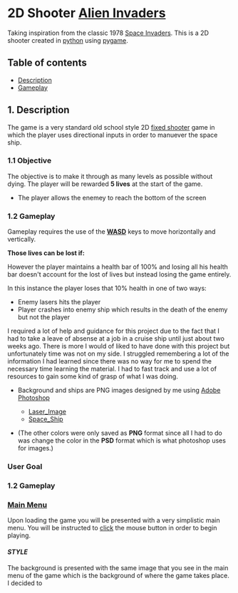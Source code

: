 # 2D Shooter [Alien Invaders](https://github.com/CHAMPION316)

Taking inspiration from the classic 1978 [Space Invaders](https://en.wikipedia.org/wiki/Space_Invaders). This is a 2D shooter created in [python](https://www.python.org/) using [pygame](https://www.pygame.org/news). 

## Table of contents

- [Description](#description)
- [Gameplay](#gameplay)

## 1. Description

The game is a very standard old school style 2D [fixed shooter](https://en.wikipedia.org/wiki/Shoot_%27em_up#Fixed_shooters) game in which the player uses directional inputs in order to manuever the space ship. 

### 1.1 Objective

The objective is to make it through as many levels as possible without dying. The player will be rewarded **5 lives** at the start of the game. 

- The player allows the enemey to reach the bottom of the screen

### 1.2 Gameplay

Gameplay requires the use of the [**WASD**](readme-files/move-input.jpg) keys to move horizontally and vertically.

**Those lives can be lost if:**

However the player maintains a health bar of 100% and losing all his health bar doesn't account for the lost of lives but instead losing the game entirely. 

In this instance the player loses that 10% health in one of two ways:

- Enemy lasers hits the player
- Player crashes into enemy ship which results in the death of the enemy but not the player

I required a lot of help and guidance for this project due to the fact that I had to take a leave of absense at a job in a cruise ship until just about two weeks ago. There is more I would of liked to have done with this project but unfortunately time was not on my side. I struggled remembering a lot of the information I had learned since there was no way for me to spend the necessary time learning the material. I had to fast track and use a lot of resources to gain some kind of grasp of what I was doing. 

- Background and ships are PNG images designed by me using [Adobe Photoshop](https://www.adobe.com/products/photoshop.html)

    * [Laser_Image](readme-files/laser_green_0.jpg)
    * [Space_Ship](readme-files/space_ship_creation.jpg)
- (The other colors were only saved as **PNG** format since all I had to do was change the color in the **PSD** format which is what photoshop uses for images.)

### User Goal

### 1.2 Gameplay

### [**Main Menu**](readme-files/main-menu.jpg)

Upon loading the game you will be presented with a very simplistic main menu. You will be instructed to [click](readme-files/start-game.jpg) the mouse button in order to begin playing.

#### *STYLE*
The background is presented with the same image that you see in the main menu of the game which is the background of where the game takes place. I decided to 